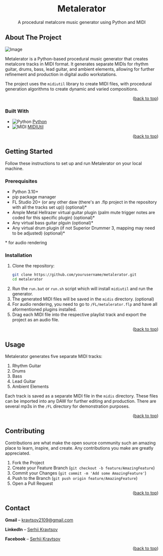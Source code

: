 <a id="readme-top"></a>

<br />
<div align="center">

<h1 align="center">Metalerator</h3>

  <p align="center">
    A procedural metalcore music generator using Python and MIDI
    <br />
  </p>
</div>

<!-- ABOUT THE PROJECT -->
## About The Project

![Image](https://github.com/user-attachments/assets/45491944-46d1-46c7-b2d5-71a011c23e46)

Metalerator is a Python-based procedural music generator that creates metalcore tracks in MIDI format. It generates separate MIDIs for rhythm guitar, drums, bass, lead guitar, and ambient elements, allowing for further refinement and production in digital audio workstations.

The project uses the `midiutil` library to create MIDI files, with procedural generation algorithms to create dynamic and varied compositions.

<p align="right">(<a href="#readme-top">back to top</a>)</p>

### Built With

- ![Python](https://img.shields.io/badge/Python-3776AB?style=flat&logo=python&logoColor=white) [Python](https://www.python.org/)
- ![MIDI](https://img.shields.io/badge/MIDI-000000?style=flat&logo=midi) [MIDIUtil](https://midiutil.readthedocs.io/)

<p align="right">(<a href="#readme-top">back to top</a>)</p>

<!-- GETTING STARTED -->
## Getting Started

Follow these instructions to set up and run Metalerator on your local machine.

### Prerequisites

- Python 3.10+
- pip package manager
- FL Studio 20+ (or any other daw (there's an .flp project in the repository with all the tracks set up)) (optional)*
- Ample Metal Hellrazer virtual guitar plugin (palm mute trigger notes are coded for this specific plugin) (optional)*
- Any virtual bass guitar plguin (optional)*
- Any virtual drum plugin (if not Superior Drummer 3, mapping may need to be adjusted) (optional)*

\* for audio rendering
### Installation

1. Clone the repository:
   ```sh
   git clone https://github.com/yourusername/metalerator.git
   cd metalerator
   ```
2. Run the `run.bat` or `run.sh` script which will install `midiutil` and run the generator.
3. The generated MIDI files will be saved in the `midis` directory.
(optional)
4. For audio rendering, you need to go to `/FL/metalerator.flp` and have all aformentioned plugins installed.
5. Drag each MIDI file into the respective playlist track and export the project as an audio file.

<p align="right">(<a href="#readme-top">back to top</a>)</p>

<!-- USAGE EXAMPLES -->
## Usage

Metalerator generates five separate MIDI tracks:

1. Rhythm Guitar
2. Drums
3. Bass
4. Lead Guitar
5. Ambient Elements

Each track is saved as a separate MIDI file in the `midis` directory. These files can be imported into any DAW for further editing and production.
There are several mp3s in the `/FL` directory for demonstration purposes.

<p align="right">(<a href="#readme-top">back to top</a>)</p>

<!-- CONTRIBUTING -->
## Contributing

Contributions are what make the open source community such an amazing place to learn, inspire, and create. Any contributions you make are greatly appreciated.

1. Fork the Project
2. Create your Feature Branch (`git checkout -b feature/AmazingFeature`)
3. Commit your Changes (`git commit -m 'Add some AmazingFeature'`)
4. Push to the Branch (`git push origin feature/AmazingFeature`)
5. Open a Pull Request

<p align="right">(<a href="#readme-top">back to top</a>)</p>

<!-- CONTACT -->
## Contact

**Gmail** – [kravtsov2109@gmail.com](mailto:kravtsov2109@gmail.com)

**LinkedIn** – [Serhii Kravtsov](https://www.linkedin.com/in/serhii-kravtsov-/)

**Facebook** – [Serhii Kravtsov](https://www.facebook.com/dud0sinka/)

<p align="right">(<a href="#readme-top">back to top</a>)</p>
